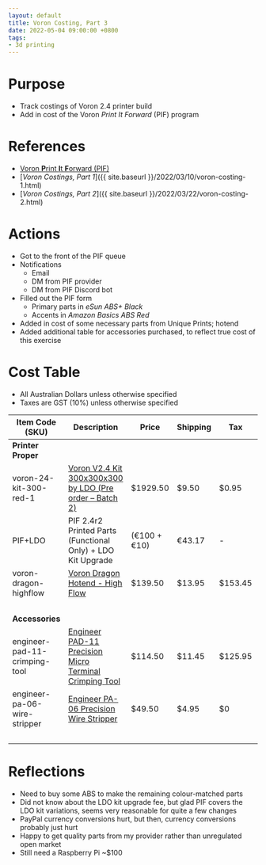 ```yaml
---
layout: default
title: Voron Costing, Part 3
date: 2022-05-04 09:00:00 +0800
tags:
- 3d printing
---
```


# Purpose
- Track costings of Voron 2.4 printer build
- Add in cost of the Voron *Print It Forward* (PIF) program

# References
- [Voron **P**rint **I**t **F**orward (PIF)](https://pif.voron.dev/)
- [*Voron Costings, Part 1*]({{ site.baseurl }}/2022/03/10/voron-costing-1.html)
- [*Voron Costings, Part 2*]({{ site.baseurl }}/2022/03/22/voron-costing-2.html)

# Actions
- Got to the front of the PIF queue
- Notifications
  - Email
  - DM from PIF provider
  - DM from PIF Discord bot
- Filled out the PIF form
  - Primary parts in *eSun ABS+ Black*
  - Accents in *Amazon Basics ABS Red*
- Added in cost of some necessary parts from Unique Prints; hotend
- Added additional table for accessories purchased, to reflect true cost of this exercise

# Cost Table
- All Australian Dollars unless otherwise specified
- Taxes are GST (10%)  unless otherwise specified

| Item Code (SKU) | Description | Price | Shipping | Tax | Net | Running Total |
| ---       | ---         | ---   | ---      | --- | ---   | ---           |
| **Printer Proper** ||||||
| voron-24-kit-300-red-1 | [Voron V2.4 Kit 300x300x300 by LDO (Pre order – Batch 2)](https://uniqueprints.shop/shop/ldo/voron-v2-4-kit-300x300x300-by-ldo-pre-order-batch-2/) | $1929.50 | $9.50 | $0.95 | $1939.95 | $1939.95 |
| PIF+LDO | PIF 2.4r2 Printed Parts (Functional Only) + LDO Kit Upgrade | (€100 + €10) | €43.17 | - | $237.97 (PayPal to €143.17) | $2177.92 |
| voron-dragon-highflow | [Voron Dragon Hotend - High Flow](https://uniqueprints.shop/shop/extruder-hotend/voron-dragon-hotend/?attribute_flow=High+Flow) | $139.50 | $13.95 | $153.45 | $2331.37 |
||||||Total|$2331.37|
| **Accessories** ||||||
| engineer-pad-11-crimping-tool | [Engineer PAD-11 Precision Micro Terminal Crimping Tool](https://uniqueprints.shop/shop/tools/engineer/engineer-pad-11-precision-micro-terminal-crimping-tool/) | $114.50 | $11.45 | $125.95 | $125.95 |
| engineer-pa-06-wire-stripper | [Engineer PA-06 Precision Wire Stripper](https://uniqueprints.shop/shop/tools/engineer/engineer-pa-06-wire-stripper/) | $49.50 | $4.95 | $0 | $54.45 | $180.40 |
||||||Total|$2511.77|

# Reflections
- Need to buy some ABS to make the remaining colour-matched parts
- Did not know about the LDO kit upgrade fee, but glad PIF covers the LDO kit variations, seems very reasonable for quite a few changes
- PayPal currency conversions hurt, but then, currency conversions probably just hurt
- Happy to get quality parts from my provider rather than unregulated open market
- Still need a Raspberry Pi ~$100
